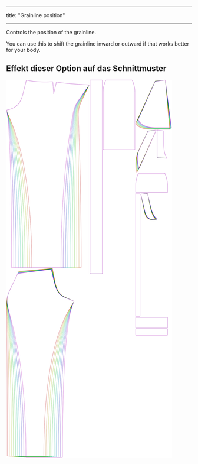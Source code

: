 - - -
title: "Grainline position"
- - -

Controls the position of the grainline.

You can use this to shift the grainline inward or outward if that works better for your body.

## Effekt dieser Option auf das Schnittmuster

![This image shows the effect of this option by superimposing several variants that have a different value for this option](charlie_grainlineposition_sample.svg "Effect of this option on the pattern")
